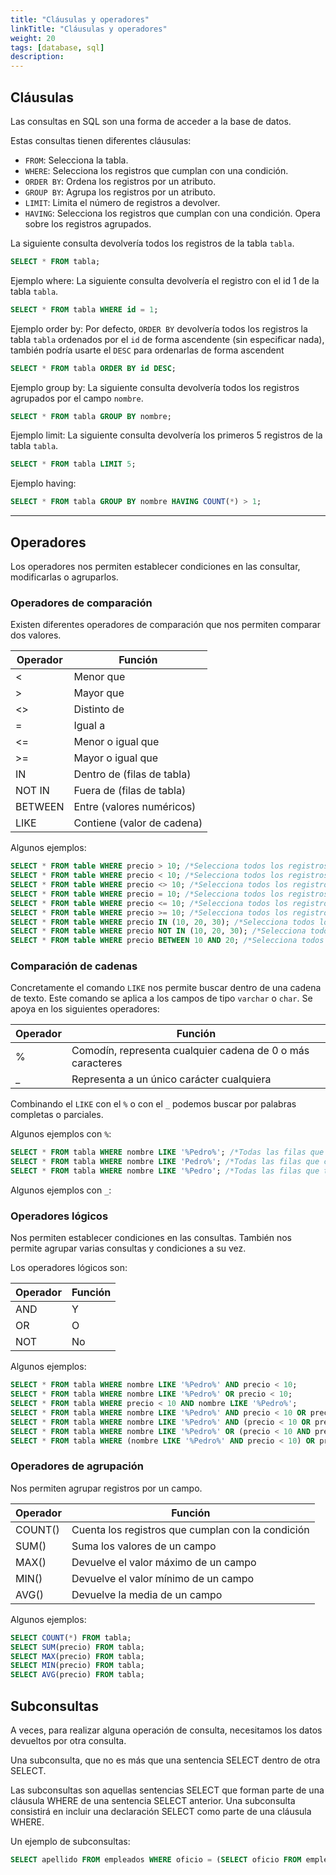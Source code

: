 ```yaml
---
title: "Cláusulas y operadores"
linkTitle: "Cláusulas y operadores"
weight: 20
tags: [database, sql]
description:  
---
```


## Cláusulas
Las consultas en SQL son una forma de acceder a la base de datos.

Estas consultas tienen diferentes cláusulas:

* `FROM`: Selecciona la tabla.
* `WHERE`: Selecciona los registros que cumplan con una condición.
* `ORDER BY`: Ordena los registros por un atributo.
* `GROUP BY`: Agrupa los registros por un atributo.
* `LIMIT`: Limita el número de registros a devolver.
* `HAVING`: Selecciona los registros que cumplan con una condición. Opera sobre los registros agrupados.


La siguiente consulta devolvería todos los registros de la tabla `tabla`.
```sql
SELECT * FROM tabla;
```

Ejemplo where:
La siguiente consulta devolvería el registro con el id 1 de la tabla `tabla`.
```sql
SELECT * FROM tabla WHERE id = 1;
```

Ejemplo order by:
Por defecto, `ORDER BY` devolvería todos los registros la tabla `tabla` ordenados por el `id` de forma ascendente (sin especificar nada), también podría usarte el `DESC` para ordenarlas de forma ascendent
```sql
SELECT * FROM tabla ORDER BY id DESC;
```

Ejemplo group by:
La siguiente consulta devolvería todos los registros agrupados por el campo `nombre`.
```sql
SELECT * FROM tabla GROUP BY nombre;
```

Ejemplo limit:
La siguiente consulta devolvería los primeros 5 registros de la tabla `tabla`.
```sql
SELECT * FROM tabla LIMIT 5;
```

Ejemplo having:
```sql
SELECT * FROM tabla GROUP BY nombre HAVING COUNT(*) > 1;
```
---


## Operadores
Los operadores nos permiten establecer condiciones en las consultar, modificarlas o agruparlos.


### Operadores de comparación
Existen diferentes operadores de comparación que nos permiten comparar dos valores.

| Operador | Función                    |
| -------- | -------------------------- |
| <        | Menor que                  |
| >        | Mayor que                  |
| <>       | Distinto de                |
| =        | Igual a                    |
| <=       | Menor o igual que          |
| >=       | Mayor o igual que          |
| IN       | Dentro de (filas de tabla) |
| NOT IN   | Fuera de (filas de tabla)  |
| BETWEEN  | Entre (valores numéricos)  |
| LIKE     | Contiene (valor de cadena) |

Algunos ejemplos:
```sql
SELECT * FROM table WHERE precio > 10; /*Selecciona todos los registros con precio mayor a 10*/
SELECT * FROM table WHERE precio < 10; /*Selecciona todos los registros con precio menor a 10*/
SELECT * FROM table WHERE precio <> 10; /*Selecciona todos los registros con precio distinto a 10*/
SELECT * FROM table WHERE precio = 10; /*Selecciona todos los registros con precio igual a 10*/
SELECT * FROM table WHERE precio <= 10; /*Selecciona todos los registros con precio menor o igual a 10*/
SELECT * FROM table WHERE precio >= 10; /*Selecciona todos los registros con precio mayor o igual a 10*/
SELECT * FROM table WHERE precio IN (10, 20, 30); /*Selecciona todos los registros con precio 10, 20 o 30*/
SELECT * FROM table WHERE precio NOT IN (10, 20, 30); /*Selecciona todos los registros con precio distinto a 10, 20 o 30*/
SELECT * FROM table WHERE precio BETWEEN 10 AND 20; /*Selecciona todos los registros con precio entre 10 y 20*/
```

### Comparación de cadenas
Concretamente el comando `LIKE` nos permite buscar dentro de una cadena de texto. Este comando se aplica a los campos de tipo `varchar` o `char`. Se apoya en los siguientes operadores:

| Operador | Función                                                    |
| -------- | ---------------------------------------------------------- |
| %        | Comodín, representa cualquier cadena de 0 o más caracteres |
| _        | Representa a un único carácter cualquiera                  |


Combinando el `LIKE` con el `%` o con el `_` podemos buscar por palabras completas o parciales.

Algunos ejemplos con `%`:
```sql
SELECT * FROM tabla WHERE nombre LIKE '%Pedro%'; /*Todas las filas que contengan la palabra Pedro*/
SELECT * FROM tabla WHERE nombre LIKE 'Pedro%'; /*Todas las filas que comiencen por Pedro*/
SELECT * FROM tabla WHERE nombre LIKE '%Pedro'; /*Todas las filas que terminen por Pedro*/
```

Algunos ejemplos con `_`:



### Operadores lógicos
Nos permiten establecer condiciones en las consultas. También nos permite agrupar varias consultas y condiciones a su vez. 

Los operadores lógicos son:

| Operador | Función |
| -------- | ------- |
| AND      | Y       |
| OR       | O       |
| NOT      | No      |

Algunos ejemplos:
```sql
SELECT * FROM tabla WHERE nombre LIKE '%Pedro%' AND precio < 10;
SELECT * FROM tabla WHERE nombre LIKE '%Pedro%' OR precio < 10;
SELECT * FROM tabla WHERE precio < 10 AND nombre LIKE '%Pedro%';
SELECT * FROM tabla WHERE nombre LIKE '%Pedro%' AND precio < 10 OR precio > 20;
SELECT * FROM tabla WHERE nombre LIKE '%Pedro%' AND (precio < 10 OR precio > 20);
SELECT * FROM tabla WHERE nombre LIKE '%Pedro%' OR (precio < 10 AND precio > 20);
SELECT * FROM tabla WHERE (nombre LIKE '%Pedro%' AND precio < 10) OR precio > 20;
```

### Operadores de agrupación
Nos permiten agrupar registros por un campo.

| Operador | Función                                           |
| -------- | ------------------------------------------------- |
| COUNT()  | Cuenta los registros que cumplan con la condición |
| SUM()    | Suma los valores de un campo                      |
| MAX()    | Devuelve el valor máximo de un campo              |
| MIN()    | Devuelve el valor mínimo de un campo              |
| AVG()    | Devuelve la media de un campo                     |

Algunos ejemplos:
```sql
SELECT COUNT(*) FROM tabla;
SELECT SUM(precio) FROM tabla;
SELECT MAX(precio) FROM tabla;
SELECT MIN(precio) FROM tabla;
SELECT AVG(precio) FROM tabla;
```

## Subconsultas

A veces, para realizar alguna operación de consulta, necesitamos los datos devueltos por otra 
consulta.

Una subconsulta, que no es más que una sentencia SELECT dentro de otra SELECT. 

Las subconsultas son aquellas sentencias SELECT que forman parte de una cláusula WHERE de 
una sentencia SELECT anterior. Una subconsulta consistirá en incluir una declaración SELECT 
como parte de una cláusula WHERE. 

Un ejemplo de subconsultas:
```sql
SELECT apellido FROM empleados WHERE oficio = (SELECT oficio FROM empleados WHERE apellido ='gil');
```
